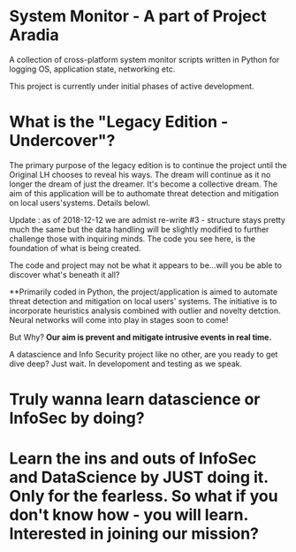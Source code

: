 # System Monitor - A part of Project Aradia
A collection of cross-platform system monitor scripts written in Python for logging OS, application state, networking etc.

This project is currently under initial phases of active development.

# What is the "Legacy Edition - Undercover"?
The primary purpose of the legacy edition is to continue the project until the Original LH chooses to reveal his ways. The dream will continue as it no longer the dream of just the dreamer. It's become a collective dream. The aim of this application will be to authomate threat detection and mitigation on local users'systems. Details belowl.

Update : as of 2018-12-12 we are admist re-write #3 - structure stays pretty much the same but the data handling will be slightly modified to further challenge those with inquiring minds. The code you see here, is the foundation of what is being created. 

The code and project may not be what it appears to be...will you be able to discover what's beneath it all?

**Primarily coded in Python, the project/application is aimed to automate threat detection and mitigation on local users' systems. The initiative is to incorporate heuristics analysis combined with outlier and novelty detction. Neural networks will come into play in stages soon to come! 

But Why? **Our aim is prevent and mitigate intrusive events in real time.**

A datascience and Info Security project like no other, are you ready to get dive deep? Just wait. In developoment and testing as we speak.

# Truly wanna learn datascience or InfoSec by doing? 

# Learn the ins and outs of InfoSec and DataScience by JUST doing it. Only for the fearless. So what if you don't know how - you will learn. Interested in joining our mission?

